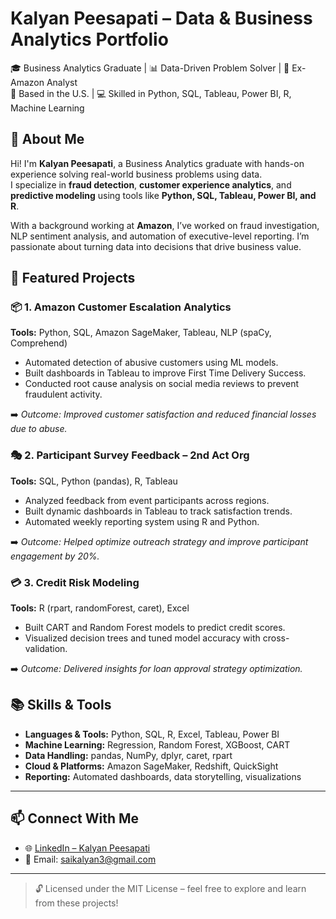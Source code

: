 # Kalyan Peesapati – Data & Business Analytics Portfolio

🎓 Business Analytics Graduate | 📊 Data-Driven Problem Solver | 💼 Ex-Amazon Analyst  
📍 Based in the U.S. | 💻 Skilled in Python, SQL, Tableau, Power BI, R, Machine Learning

## 👋 About Me

Hi! I'm **Kalyan Peesapati**, a Business Analytics graduate with hands-on experience solving real-world business problems using data.  
I specialize in **fraud detection**, **customer experience analytics**, and **predictive modeling** using tools like **Python, SQL, Tableau, Power BI, and R**.

With a background working at **Amazon**, I’ve worked on fraud investigation, NLP sentiment analysis, and automation of executive-level reporting. I’m passionate about turning data into decisions that drive business value.

## 💼 Featured Projects

### 📦 1. Amazon Customer Escalation Analytics  
**Tools:** Python, SQL, Amazon SageMaker, Tableau, NLP (spaCy, Comprehend)  
- Automated detection of abusive customers using ML models.
- Built dashboards in Tableau to improve First Time Delivery Success.
- Conducted root cause analysis on social media reviews to prevent fraudulent activity.

➡️ *Outcome: Improved customer satisfaction and reduced financial losses due to abuse.*


### 🎭 2. Participant Survey Feedback – 2nd Act Org  
**Tools:** SQL, Python (pandas), R, Tableau  
- Analyzed feedback from event participants across regions.
- Built dynamic dashboards in Tableau to track satisfaction trends.
- Automated weekly reporting system using R and Python.

➡️ *Outcome: Helped optimize outreach strategy and improve participant engagement by 20%.*

### 💳 3. Credit Risk Modeling  
**Tools:** R (rpart, randomForest, caret), Excel  
- Built CART and Random Forest models to predict credit scores.
- Visualized decision trees and tuned model accuracy with cross-validation.

➡️ *Outcome: Delivered insights for loan approval strategy optimization.*


## 📚 Skills & Tools

- **Languages & Tools:** Python, SQL, R, Excel, Tableau, Power BI  
- **Machine Learning:** Regression, Random Forest, XGBoost, CART  
- **Data Handling:** pandas, NumPy, dplyr, caret, rpart  
- **Cloud & Platforms:** Amazon SageMaker, Redshift, QuickSight  
- **Reporting:** Automated dashboards, data storytelling, visualizations

---

## 📫 Connect With Me

- 🌐 [LinkedIn – Kalyan Peesapati](https://linkedin.com/in/kalyanpeesapati)  
- 📧 Email: saikalyan3@gmail.com

---

> 🔓 Licensed under the MIT License – feel free to explore and learn from these projects!
